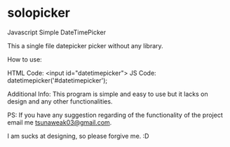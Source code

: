 # solopicker
Javascript Simple DateTimePicker


This a single file datepicker picker without any library.



How to use:

HTML Code:
&lt;input id="datetimepicker"&gt;
JS Code:
datetimepicker('#datetimepicker');

Additional Info:
This program is simple and easy to use but it lacks on design and any other functionalities.


PS:
If you have any suggestion regarding of the functionality of the project email me tsunaweak03@gmail.com.


I am sucks at designing, so please forgive me. :D
